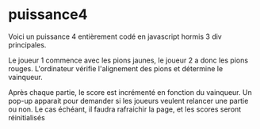 # puissance4

Voici un puissance 4 entièrement codé en javascript hormis 3 div principales.

Le joueur 1 commence avec les pions jaunes, le joueur 2 a donc les pions rouges.
L'ordinateur vérifie l'alignement des pions et détermine le vainqueur.

Après chaque partie, le score est incrémenté en fonction du vainqueur. 
Un pop-up apparait pour demander si les joueurs veulent relancer une partie ou non.
Le cas échéant, il faudra rafraichir la page, et les scores seront réinitialisés

